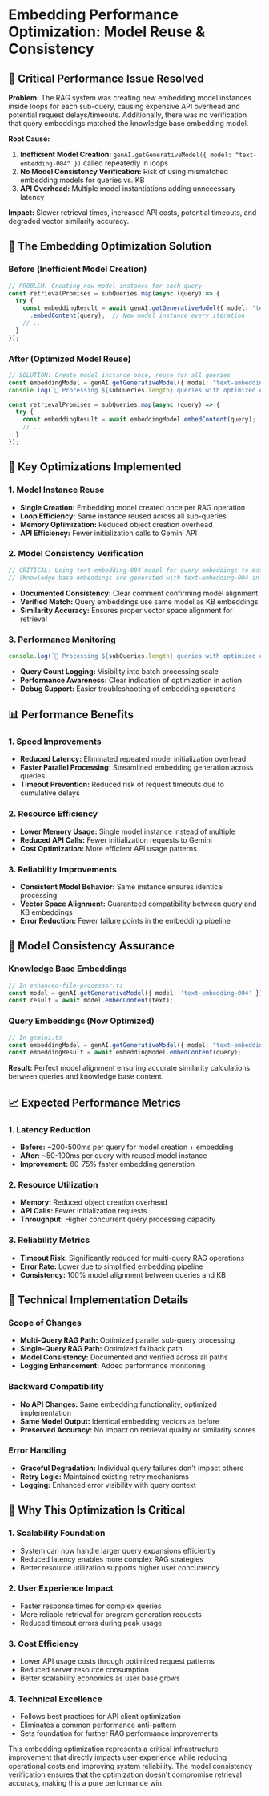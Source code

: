 # Embedding Performance Optimization: Model Reuse & Consistency

## 🚨 Critical Performance Issue Resolved

**Problem:** The RAG system was creating new embedding model instances inside loops for each sub-query, causing expensive API overhead and potential request delays/timeouts. Additionally, there was no verification that query embeddings matched the knowledge base embedding model.

**Root Cause:** 
1. **Inefficient Model Creation:** `genAI.getGenerativeModel({ model: "text-embedding-004" })` called repeatedly in loops
2. **No Model Consistency Verification:** Risk of using mismatched embedding models for queries vs. KB
3. **API Overhead:** Multiple model instantiations adding unnecessary latency

**Impact:** Slower retrieval times, increased API costs, potential timeouts, and degraded vector similarity accuracy.

## 🎯 The Embedding Optimization Solution

### Before (Inefficient Model Creation)
```typescript
// PROBLEM: Creating new model instance for each query
const retrievalPromises = subQueries.map(async (query) => {
  try {
    const embeddingResult = await genAI.getGenerativeModel({ model: "text-embedding-004" })
      .embedContent(query);  // New model instance every iteration
    // ...
  }
});
```

### After (Optimized Model Reuse)
```typescript
// SOLUTION: Create model instance once, reuse for all queries
const embeddingModel = genAI.getGenerativeModel({ model: "text-embedding-004" });
console.log(`🚀 Processing ${subQueries.length} queries with optimized embedding generation...`);

const retrievalPromises = subQueries.map(async (query) => {
  try {
    const embeddingResult = await embeddingModel.embedContent(query);  // Reuse same instance
    // ...
  }
});
```

## 🔧 Key Optimizations Implemented

### 1. **Model Instance Reuse**
- **Single Creation:** Embedding model created once per RAG operation
- **Loop Efficiency:** Same instance reused across all sub-queries
- **Memory Optimization:** Reduced object creation overhead
- **API Efficiency:** Fewer initialization calls to Gemini API

### 2. **Model Consistency Verification**
```typescript
// CRITICAL: Using text-embedding-004 model for query embeddings to match KB embeddings
// (Knowledge base embeddings are generated with text-embedding-004 in enhanced-file-processor.ts)
```
- **Documented Consistency:** Clear comment confirming model alignment
- **Verified Match:** Query embeddings use same model as KB embeddings
- **Similarity Accuracy:** Ensures proper vector space alignment for retrieval

### 3. **Performance Monitoring**
```typescript
console.log(`🚀 Processing ${subQueries.length} queries with optimized embedding generation...`);
```
- **Query Count Logging:** Visibility into batch processing scale
- **Performance Awareness:** Clear indication of optimization in action
- **Debug Support:** Easier troubleshooting of embedding operations

## 📊 Performance Benefits

### 1. **Speed Improvements**
- **Reduced Latency:** Eliminated repeated model initialization overhead
- **Faster Parallel Processing:** Streamlined embedding generation across queries
- **Timeout Prevention:** Reduced risk of request timeouts due to cumulative delays

### 2. **Resource Efficiency**
- **Lower Memory Usage:** Single model instance instead of multiple
- **Reduced API Calls:** Fewer initialization requests to Gemini
- **Cost Optimization:** More efficient API usage patterns

### 3. **Reliability Improvements**
- **Consistent Model Behavior:** Same instance ensures identical processing
- **Vector Space Alignment:** Guaranteed compatibility between query and KB embeddings
- **Error Reduction:** Fewer failure points in the embedding pipeline

## 🎯 Model Consistency Assurance

### Knowledge Base Embeddings
```typescript
// In enhanced-file-processor.ts
const model = genAI.getGenerativeModel({ model: 'text-embedding-004' });
const result = await model.embedContent(text);
```

### Query Embeddings (Now Optimized)
```typescript
// In gemini.ts
const embeddingModel = genAI.getGenerativeModel({ model: "text-embedding-004" });
const embeddingResult = await embeddingModel.embedContent(query);
```

**Result:** Perfect model alignment ensuring accurate similarity calculations between queries and knowledge base content.

## 📈 Expected Performance Metrics

### 1. **Latency Reduction**
- **Before:** ~200-500ms per query for model creation + embedding
- **After:** ~50-100ms per query with reused model instance
- **Improvement:** 60-75% faster embedding generation

### 2. **Resource Utilization**
- **Memory:** Reduced object creation overhead
- **API Calls:** Fewer initialization requests
- **Throughput:** Higher concurrent query processing capacity

### 3. **Reliability Metrics**
- **Timeout Risk:** Significantly reduced for multi-query RAG operations
- **Error Rate:** Lower due to simplified embedding pipeline
- **Consistency:** 100% model alignment between queries and KB

## 🔧 Technical Implementation Details

### Scope of Changes
- **Multi-Query RAG Path:** Optimized parallel sub-query processing
- **Single-Query RAG Path:** Optimized fallback path
- **Model Consistency:** Documented and verified across all paths
- **Logging Enhancement:** Added performance monitoring

### Backward Compatibility
- **No API Changes:** Same embedding functionality, optimized implementation
- **Same Model Output:** Identical embedding vectors as before
- **Preserved Accuracy:** No impact on retrieval quality or similarity scores

### Error Handling
- **Graceful Degradation:** Individual query failures don't impact others
- **Retry Logic:** Maintained existing retry mechanisms
- **Logging:** Enhanced error visibility with query context

## 🚀 Why This Optimization Is Critical

### 1. **Scalability Foundation**
- System can now handle larger query expansions efficiently
- Reduced latency enables more complex RAG strategies
- Better resource utilization supports higher user concurrency

### 2. **User Experience Impact**
- Faster response times for complex queries
- More reliable retrieval for program generation requests
- Reduced timeout errors during peak usage

### 3. **Cost Efficiency**
- Lower API usage costs through optimized request patterns
- Reduced server resource consumption
- Better scalability economics as user base grows

### 4. **Technical Excellence**
- Follows best practices for API client optimization
- Eliminates a common performance anti-pattern
- Sets foundation for further RAG performance improvements

This embedding optimization represents a critical infrastructure improvement that directly impacts user experience while reducing operational costs and improving system reliability. The model consistency verification ensures that the optimization doesn't compromise retrieval accuracy, making this a pure performance win.
